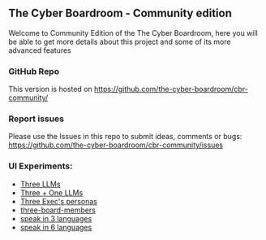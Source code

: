 ## The Cyber Boardroom - Community edition

Welcome to Community Edition of the The Cyber Boardroom, here you will be able to get more details about this project and some of its more advanced features

### GitHub Repo

This version is hosted on https://github.com/the-cyber-boardroom/cbr-community/

### Report issues

Please use the Issues in this repo to submit ideas, comments or bugs: https://github.com/the-cyber-boardroom/cbr-community/issues
### UI Experiments:

- [Three LLMs](/web/chat/three-llms)
- [Three + One LLMs](/web/chat/three-plus-one-llms)
- [Three Exec's personas](/web/chat/three-execs-personas)
- [three-board-members](/web/chat/three-board-members)
- [speak in 3 languages](/web/chat/three-system-prompts)
- [speak in 6 languages](/web/chat/six-languages)
